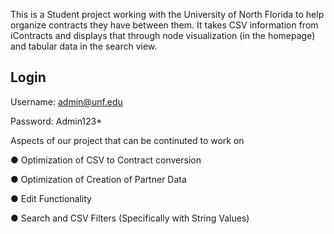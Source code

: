 This is a Student project working with the University of North Florida to help organize contracts they have between them. It takes CSV information from iContracts and displays that through node visualization (in the homepage) and tabular data in the search view.

## Login 
Username: admin@unf.edu

Password: Admin123*


Aspects of our project that can be continuted to work on

● Optimization of CSV to Contract conversion

● Optimization of Creation of Partner Data

● Edit Functionality

● Search and CSV Filters (Specifically with String Values)
